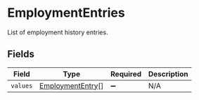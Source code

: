 # EmploymentEntries

List of employment history entries.


## Fields

| Field                                                       | Type                                                        | Required                                                    | Description                                                 |
| ----------------------------------------------------------- | ----------------------------------------------------------- | ----------------------------------------------------------- | ----------------------------------------------------------- |
| `values`                                                    | [EmploymentEntry](../../models/shared/employmententry.md)[] | :heavy_minus_sign:                                          | N/A                                                         |